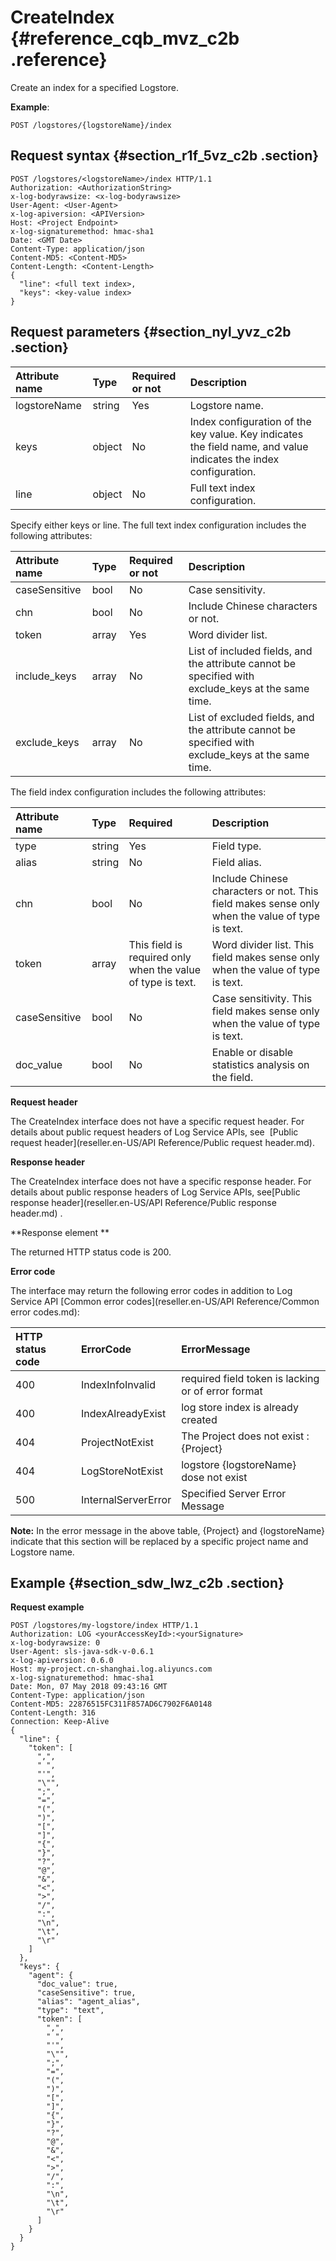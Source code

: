 # CreateIndex {#reference_cqb_mvz_c2b .reference}

Create an index for a specified Logstore.

**Example**:

```
POST /logstores/{logstoreName}/index
```

## Request syntax {#section_r1f_5vz_c2b .section}

```
POST /logstores/<logstoreName>/index HTTP/1.1
Authorization: <AuthorizationString>
x-log-bodyrawsize: <x-log-bodyrawsize>
User-Agent: <User-Agent>
x-log-apiversion: <APIVersion>
Host: <Project Endpoint>
x-log-signaturemethod: hmac-sha1
Date: <GMT Date>
Content-Type: application/json
Content-MD5: <Content-MD5>
Content-Length: <Content-Length>
{
  "line": <full text index>,
  "keys": <key-value index>
}
```

## Request parameters {#section_nyl_yvz_c2b .section}

|Attribute name|Type |Required or not|Description|
|:-------------|:----|:--------------|:----------|
|logstoreName|string|Yes|Logstore name.|
|keys|object|No |Index configuration of the key value. Key indicates the field name, and value indicates the index configuration.|
|line|object|No |Full text index configuration.|

Specify either keys or line. The full text index configuration includes the following attributes:

|Attribute name|Type |Required or not|Description|
|:-------------|:----|:--------------|:----------|
|caseSensitive|bool|No |Case sensitivity.|
|chn|bool|No |Include Chinese characters or not.|
|token|array|Yes|Word divider list.|
|include\_keys|array|No |List of included fields, and the attribute cannot be specified with exclude\_keys at the same time.|
|exclude\_keys|array|No |List of excluded fields, and the attribute cannot be specified with exclude\_keys at the same time.|

The field index configuration includes the following attributes:

|Attribute name|Type |Required|Description|
|:-------------|:----|:-------|:----------|
|type |string|Yes|Field type.|
|alias|string|No |Field alias.|
|chn|bool|No |Include Chinese characters or not. This field makes sense only when the value of type is text.|
|token|array|This field is required only when the value of type is text.|Word divider list. This field makes sense only when the value of type is text.|
|caseSensitive|bool |No |Case sensitivity. This field makes sense only when the value of type is text.|
|doc\_value|bool|No |Enable or disable statistics analysis on the field.|

**Request header**

The CreateIndex interface does not have a specific request header. For details about public request headers of Log Service APIs, see  [Public request header](reseller.en-US/API Reference/Public request header.md).

**Response header**

The CreateIndex interface does not have a specific response header. For details about public response headers of Log Service APIs, see[Public response header](reseller.en-US/API Reference/Public response header.md) .

**Response element **

The returned HTTP status code is 200.

**Error code**

The interface may return the following error codes in addition to Log Service API [Common error codes](reseller.en-US/API Reference/Common error codes.md):

|HTTP status code|ErrorCode|ErrorMessage|
|:---------------|:--------|:-----------|
|400|IndexInfoInvalid|required field token is lacking or of error format|
|400|IndexAlreadyExist|log store index is already created|
|404|ProjectNotExist|The Project does not exist : \{Project\}|
|404|LogStoreNotExist|logstore \{logstoreName\} dose not exist|
|500|InternalServerError|Specified Server Error Message|

**Note:** In the error message in the above table, \{Project\} and \{logstoreName\} indicate that this section will be replaced by a specific project name and Logstore name.

## Example {#section_sdw_lwz_c2b .section}

**Request example**

```
POST /logstores/my-logstore/index HTTP/1.1
Authorization: LOG <yourAccessKeyId>:<yourSignature>
x-log-bodyrawsize: 0
User-Agent: sls-java-sdk-v-0.6.1
x-log-apiversion: 0.6.0
Host: my-project.cn-shanghai.log.aliyuncs.com
x-log-signaturemethod: hmac-sha1
Date: Mon, 07 May 2018 09:43:16 GMT
Content-Type: application/json
Content-MD5: 22876515FC311F857AD6C7902F6A0148
Content-Length: 316
Connection: Keep-Alive
{
  "line": {
    "token": [
      ",",
      " ",
      "'",
      "\"",
      ";",
      "=",
      "(",
      ")",
      "[",
      "]",
      "{",
      "}",
      "?",
      "@",
      "&",
      "<",
      ">",
      "/",
      ":",
      "\n",
      "\t",
      "\r"
    ]
  },
  "keys": {
    "agent": {
      "doc_value": true,
      "caseSensitive": true,
      "alias": "agent_alias",
      "type": "text",
      "token": [
        ",",
        " ",
        "'",
        "\"",
        ";",
        "=",
        "(",
        ")",
        "[",
        "]",
        "{",
        "}",
        "?",
        "@",
        "&",
        "<",
        ">",
        "/",
        ":",
        "\n",
        "\t",
        "\r"
      ]
    }
  }
}
```

